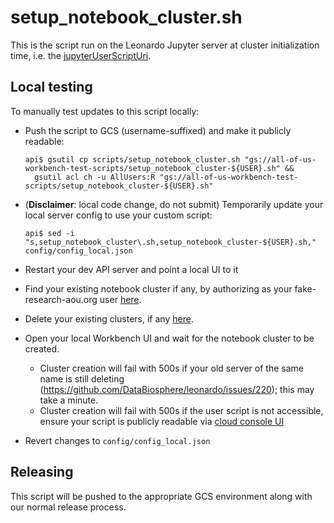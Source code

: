 # setup_notebook_cluster.sh

This is the script run on the Leonardo Jupyter server at cluster initialization
time, i.e. the [jupyterUserScriptUri](
https://github.com/DataBiosphere/leonardo/blob/cfdbff2448b9cff73ad658ba028d1feafab01b81/src/main/resources/swagger/api-docs.yaml#L509).

## Local testing

To manually test updates to this script locally:

- Push the script to GCS (username-suffixed) and make it publicly readable:

  ```
  api$ gsutil cp scripts/setup_notebook_cluster.sh "gs://all-of-us-workbench-test-scripts/setup_notebook_cluster-${USER}.sh" &&
    gsutil acl ch -u AllUsers:R "gs://all-of-us-workbench-test-scripts/setup_notebook_cluster-${USER}.sh"
  ```

- (**Disclaimer**: local code change, do not submit) Temporarily update your
  local server config to use your custom script:

  ```
  api$ sed -i "s,setup_notebook_cluster\.sh,setup_notebook_cluster-${USER}.sh," config/config_local.json
  ```

- Restart your dev API server and point a local UI to it
- Find your existing notebook cluster if any, by authorizing as your
  fake-research-aou.org user [here](
  https://notebooks.firecloud.org/#!/cluster/listClusters).
- Delete your existing clusters, if any [here](
  https://notebooks.firecloud.org/#!/cluster/deleteCluster).
- Open your local Workbench UI and wait for the notebook cluster to be created.
  - Cluster creation will fail with 500s if your old server of the same
    name is still deleting (https://github.com/DataBiosphere/leonardo/issues/220);
    this may take a minute.
  - Cluster creation will fail with 500s if the user script is not accessible,
    ensure your script is publicly readable via [cloud console UI](
    https://console.cloud.google.com/storage/browser/all-of-us-workbench-test-scripts?project=all-of-us-workbench-test)
- Revert changes to `config/config_local.json`

## Releasing

This script will be pushed to the appropriate GCS environment along with our
normal release process.
